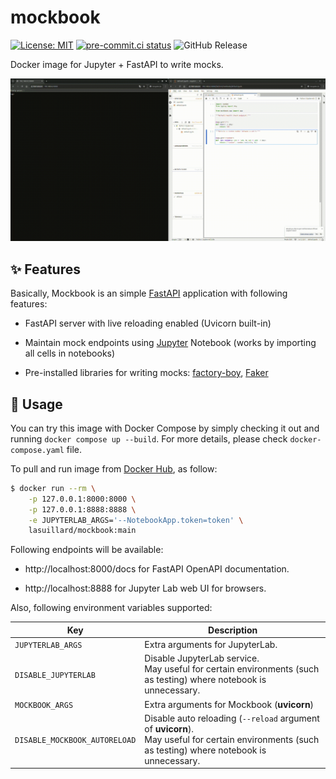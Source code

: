 # mockbook

[![License: MIT](https://img.shields.io/badge/License-MIT-yellow.svg)](https://opensource.org/licenses/MIT)
[![pre-commit.ci status](https://results.pre-commit.ci/badge/github/lasuillard/mockbook/main.svg)](https://results.pre-commit.ci/latest/github/lasuillard/mockbook/main)
![GitHub Release](https://img.shields.io/github/v/release/lasuillard/mockbook)

Docker image for Jupyter + FastAPI to write mocks.

![Demo](/docs/demo.gif)

## ✨ Features

Basically, Mockbook is an simple [FastAPI](https://github.com/fastapi/fastapi) application with following features:

- FastAPI server with live reloading enabled (Uvicorn built-in)

- Maintain mock endpoints using [Jupyter](https://jupyter.org/) Notebook (works by importing all cells in notebooks)

- Pre-installed libraries for writing mocks: [factory-boy](https://github.com/FactoryBoy/factory_boy), [Faker](https://github.com/joke2k/faker)

## 📔 Usage

You can try this image with Docker Compose by simply checking it out and running `docker compose up --build`. For more details, please check `docker-compose.yaml` file.

To pull and run image from [Docker Hub](https://hub.docker.com/r/lasuillard/mockbook), as follow:

```bash
$ docker run --rm \
    -p 127.0.0.1:8000:8000 \
    -p 127.0.0.1:8888:8888 \
    -e JUPYTERLAB_ARGS='--NotebookApp.token=token' \
    lasuillard/mockbook:main
```

Following endpoints will be available:

- http://localhost:8000/docs for FastAPI OpenAPI documentation.

- http://localhost:8888 for Jupyter Lab web UI for browsers.

Also, following environment variables supported:

| Key                           | Description                                                                                                                                       |
| ----------------------------- | ------------------------------------------------------------------------------------------------------------------------------------------------- |
| `JUPYTERLAB_ARGS`             | Extra arguments for JupyterLab.                                                                                                                   |
| `DISABLE_JUPYTERLAB`          | Disable JupyterLab service. <br/>May useful for certain environments (such as testing) where notebook is unnecessary.                                  |
| `MOCKBOOK_ARGS`               | Extra arguments for Mockbook (**uvicorn**)                                                                                                        |
| `DISABLE_MOCKBOOK_AUTORELOAD` | Disable auto reloading (`--reload` argument of **uvicorn**). <br/>May useful for certain environments (such as testing) where notebook is unnecessary. |
